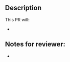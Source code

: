 ## Description

This PR will:

-

## Notes for reviewer:

<!--- Things the reviewer should know -->

-
